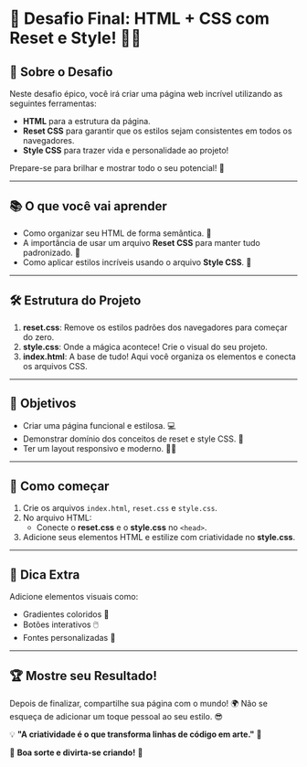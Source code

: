 # 🎉 Desafio Final: HTML + CSS com Reset e Style! 🎨✨  

## 🌟 Sobre o Desafio  
Neste desafio épico, você irá criar uma página web incrível utilizando as seguintes ferramentas:  
- **HTML** para a estrutura da página.  
- **Reset CSS** para garantir que os estilos sejam consistentes em todos os navegadores.  
- **Style CSS** para trazer vida e personalidade ao projeto!  

Prepare-se para brilhar e mostrar todo o seu potencial! 🚀  

---

## 📚 O que você vai aprender  
- Como organizar seu HTML de forma semântica. 📝  
- A importância de usar um arquivo **Reset CSS** para manter tudo padronizado. 🔄  
- Como aplicar estilos incríveis usando o arquivo **Style CSS**. 🎨  

---

## 🛠️ Estrutura do Projeto  
1. **reset.css**: Remove os estilos padrões dos navegadores para começar do zero.  
2. **style.css**: Onde a mágica acontece! Crie o visual do seu projeto.  
3. **index.html**: A base de tudo! Aqui você organiza os elementos e conecta os arquivos CSS.  

---

## 🎯 Objetivos  
- Criar uma página funcional e estilosa. 💻  
- Demonstrar domínio dos conceitos de reset e style CSS. 🌟  
- Ter um layout responsivo e moderno. 📱💡  

---

## 🚀 Como começar  
1. Crie os arquivos `index.html`, `reset.css` e `style.css`.  
2. No arquivo HTML:  
   - Conecte o **reset.css** e o **style.css** no `<head>`.  
3. Adicione seus elementos HTML e estilize com criatividade no **style.css**.  

---

## 🌈 Dica Extra  
Adicione elementos visuais como:  
- Gradientes coloridos 🌅  
- Botões interativos 🖱️  
- Fontes personalizadas 📜  

---

## 🏆 Mostre seu Resultado!  
Depois de finalizar, compartilhe sua página com o mundo! 🌍 Não se esqueça de adicionar um toque pessoal ao seu estilo. 😎  

💡 **"A criatividade é o que transforma linhas de código em arte."** 🎨  

🎉 **Boa sorte e divirta-se criando!** 🎉  
